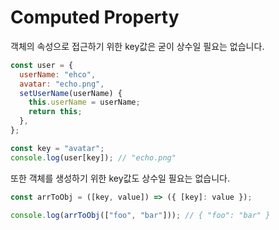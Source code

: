 # Computed Property

객체의 속성으로 접근하기 위한 key값은 굳이 상수일 필요는 없습니다.

```js
const user = {
  userName: "ehco",
  avatar: "echo.png",
  setUserName(userName) {
    this.userName = userName;
    return this;
  },
};

const key = "avatar";
console.log(user[key]); // "echo.png"
```

또한 객체를 생성하기 위한 key값도 상수일 필요는 없습니다.

```js
const arrToObj = ([key, value]) => ({ [key]: value });

console.log(arrToObj(["foo", "bar"])); // { "foo": "bar" }
```
